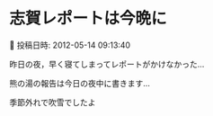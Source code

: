 # 志賀レポートは今晩に

📅 投稿日時: 2012-05-14 09:13:40

昨日の夜，早く寝てしまってレポートがかけなかった…


熊の湯の報告は今日の夜中に書きます…





季節外れで吹雪でしたよ
